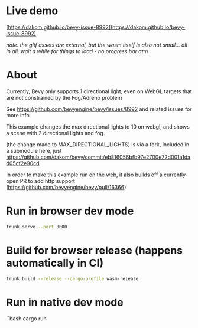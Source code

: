 # Live demo

[https://dakom.github.io/bevy-issue-8992](https://dakom.github.io/bevy-issue-8992)

_note: the gltf assets are external, but the wasm itself is also not small... all in all, wait a while for things to load - no progress bar atm_

# About

Currently, Bevy only supports 1 directional light, even on WebGL targets that are not constrained by the Fog/Adreno problem

See https://github.com/bevyengine/bevy/issues/8992 and related issues for more info

This example changes the max directional lights to 10 on webgl, and shows a scene with 2 directional lights and fog.

(the change made to MAX_DIRECTIONAL_LIGHTS) is via a fork, included in a submodule here, just https://github.com/dakom/bevy/commit/eb816056bfb97e2700e72d001a1dad05cf2e90cd

In order to make this example run on the web, it also builds off a currently-open PR to add http support (https://github.com/bevyengine/bevy/pull/16366)

# Run in browser dev mode

```bash
trunk serve --port 8000 
```

# Build for browser release (happens automatically in CI)

```bash
trunk build --release --cargo-profile wasm-release
```

# Run in native dev mode

``bash
cargo run
```